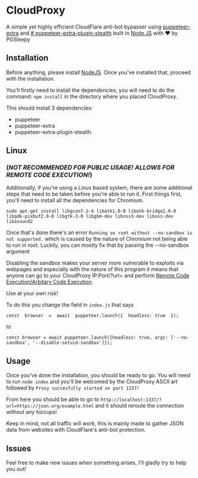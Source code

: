 
# CloudProxy
A simple yet highly efficient CloudFlare anti-bot bypasser using [puppeteer-extra](https://github.com/berstend/puppeteer-extra) and [# puppeteer-extra-plugin-stealth](https://github.com/turnalan/puppeteer-extra-plugin-stealth-corgi-io) built in [Node.JS](https://nodejs.org/en/) with :heart: by PGSleepy

## Installation
Before anything, please install [NodeJS](https://nodejs.org/en/).
Once you've installed that, proceed with the installation.

You'll firstly need to install the dependencies, you will need to do the command:
`npm install` in the directory where you placed CloudProxy.

This should install 3 dependencies: 
 - puppeteer
 - puppeteer-extra
 - puppeteer-extra-plugin-stealth


## Linux
### (_**NOT RECOMMENDED FOR PUBLIC USAGE! ALLOWS FOR REMOTE CODE EXECUTION!**_)

Additionally, if you're using a Linux based system, there are some additional steps that need to be taken before you're able to run it.
First things first, you'll need to install all the dependencies for Chromium.

`sudo apt-get install libgconf-2-4 libatk1.0-0 libatk-bridge2.0-0 libgdk-pixbuf2.0-0 libgtk-3-0 libgbm-dev libnss3-dev libxss-dev libasound2`

Once that's done there's an error `Running as root without --no-sandbox is not supported.` which is caused by the nature of Chromium not being able to run in root.
Luckily, you can mostly fix that by passing the --no-sandbox argument 

Disabling the sandbox makes your server more vulnerable to exploits via webpages and especially with the nature of this program it means that anyone can go to your CloudProxy IP:Port/?url= and perform [Remote Code Execution/Arbitary Code Execution](https://en.wikipedia.org/wiki/Arbitrary_code_execution).

Use at your own risk!

To do this you change the field in `index.js` that says 

`const  browser  =  await  puppeteer.launch({  headless: true  });`

to

`const browser = await puppeteer.launch({headless: true, args: ['--no-sandbox', '--disable-setuid-sandbox']});`


## Usage
Once you've done the installation, you should be ready to go.
You will need to run `node index` and you'll be welcomed by the CloudProxy ASCII art followed by 
`Proxy succesfully started on port 1337!`

From here you should be able to go to `http://localhost:1337/?url=https://json.org/example.html` and it should reroute the connection without any hiccups!

Keep in mind, not all traffic will work, this is mainly made to gather JSON data from websites with CloudFlare's anti-bot protection.

## Issues
Feel free to make new issues when something arises, I'll gladly try to help you out!
